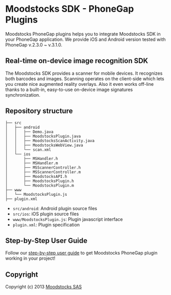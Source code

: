 # Moodstocks SDK - PhoneGap Plugins

Moodstocks PhoneGap plugins helps you to integrate Moodstocks SDK in your
PhoneGap application. We provide iOS and Android version tested with PhoneGap
v.2.3.0 ~ v.3.1.0.

## Real-time on-device image recognition SDK

The Moodstocks SDK provides a scanner for mobile devices. It recognizes both
barcodes and images. Scanning operates on the client-side which lets you create
nice augmented reality overlays. Also it even works off-line thanks to a built-in,
easy-to-use on-device image signatures synchronization.

## Repository structure
```
├── src
│   ├── android
│   │   ├── Demo.java
│   │   ├── MoodstocksPlugin.java
│   │   ├── MoodstocksScanActivity.java
│   │   ├── MoodstocksWebView.java
│   │   └── scan.xml
│   └── ios
│       ├── MSHandler.h
│       ├── MSHandler.m
│       ├── MSScannerController.h
│       ├── MSScannerController.m
│       ├── MoodstocksAPI.h
│       ├── MoodstocksPlugin.h
│       └── MoodstocksPlugin.m
├── www
│   └── MoodstocksPlugin.js
├── plugin.xml
```

* `src/android`: Android plugin source files
* `src/ios`: iOS plugin source files
* `www/MoodstocksPlugin.js`: Plugin javascript interface
* `plugin.xml`: Plugin specification

## Step-by-Step User Guide

Follow our [step-by-step user guide](http://moodstocks.com/documentation/user-guides/phonegap-plugin-guide/) to get Moodstocks PhoneGap
plugin working in your project!

## Copyright

Copyright (c) 2013 [Moodstocks SAS](http://www.moodstocks.com)
